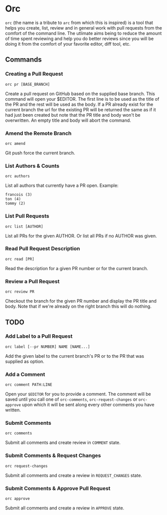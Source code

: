 # Orc

`orc` (the name is a tribute to `arc` from which this is inspired) is a tool that helps you create, list, review and in general work with pull requests from the comfort of the command line. The utlimate aims being to reduce the amount of time spent reviewing and help you do better reviews since you will be doing it from the comfort of your favorite editor, diff tool, etc.

## Commands

### Creating a Pull Request

```
orc pr [BASE_BRANCH]
```

Create a pull request on GitHub based on the supplied base branch. This command will open your $EDITOR. The first line is to be used as the title of the PR and the rest will be used as the body. If a PR already exist for the current branch the url for the existing PR will be returned the same as if it had just been created but note that the PR title and body won't be overwritten. An empty title and body will abort the command.

### Amend the Remote Branch

```
orc amend
```

Git push force the current branch.

### List Authors & Counts

```
orc authors
```

List all authors that currently have a PR open. Example:

```
francois (3)
ton (4)
tommy (2)
```

### List Pull Requests

```
orc list [AUTHOR]
```

List all PRs for the given AUTHOR. Or list all PRs if no AUTHOR was given.

### Read Pull Request Description

```
orc read [PR]
```

Read the description for a given PR number or for the current branch.

### Review a Pull Request

```
orc review PR
```

Checkout the branch for the given PR number and display the PR title and body. Note that if we're already on the right branch this will do nothing.

## TODO

### Add Label to a Pull Request

```
orc label [--pr NUMBER] NAME [NAME...]
```

Add the given label to the current branch's PR or to the PR that was supplied as option.

### Add a Comment

```
orc comment PATH:LINE
```

Open your `$EDITOR` for you to provide a comment. The comment will be saved until you call one of `orc-comments`, `orc-request-changes` or `orc-approve` upon which it will be sent along every other comments you have written.

### Submit Comments

```
orc comments
```

Submit all comments and create review in `COMMENT` state.

### Submit Comments & Request Changes

```
orc request-changes
```

Submit all comments and create a review in `REQUEST_CHANGES` state.

### Submit Comments & Approve Pull Request

```
orc approve
```

Submit all comments and create a review in `APPROVE` state.
